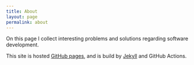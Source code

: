 ```yaml
---
title: About
layout: page
permalink: about
---
```


On this page I collect interesting problems and solutions regarding software development.

This site is hosted [GitHub pages](https://pages.github.com/), and is build by [Jekyll](https://jekyllrb.com/)
and GitHub Actions.
